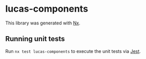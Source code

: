 # lucas-components

This library was generated with [Nx](https://nx.dev).

## Running unit tests

Run `nx test lucas-components` to execute the unit tests via [Jest](https://jestjs.io).
